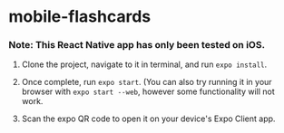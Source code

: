 # mobile-flashcards

### Note: This React Native app has only been tested on iOS.

1. Clone the project, navigate to it in terminal, and run `expo install`.

2. Once complete, run `expo start`. (You can also try running it in your browser with `expo start --web`, however some functionality will not work.

3. Scan the expo QR code to open it on your device's Expo Client app.
